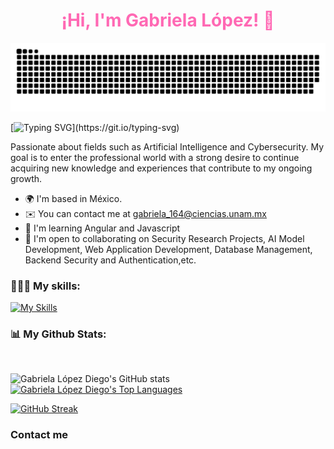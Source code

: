 <h1 align="center" style="color:#ff69b4;">¡Hi, I'm Gabriela López! 👋</h1>


<!--- snake -->
<div align="center">
  <img  src="https://github.com/1999AZZAR/1999AZZAR/blob/readme/resources/img/grid-snake.svg"
       alt="snake" /></a>
</div>

 [![Typing SVG](https://readme-typing-svg.demolab.com?font=Fira+Code&size=22&duration=3000&pause=200&color=F6C140&random=false&width=435&lines=Computer+Science+Student;At+Faculty+of+Science%2C+UNAM.)](https://git.io/typing-svg)

Passionate about fields such as Artificial Intelligence and Cybersecurity. My goal is to enter the professional world with a strong desire to continue acquiring new knowledge and experiences that contribute to my ongoing growth.

* 🌍  I'm based in México.
* ✉️  You can contact me at [gabriela\_164@ciencias.unam.mx](mailto:gabriela_164@ciencias.unam.mx)
* 🧠  I'm learning Angular and Javascript
* 🤝  I'm open to collaborating on Security Research Projects, AI Model Development, Web Application Development, Database Management, Backend Security and Authentication,etc.

### 👨🏻‍💻 My skills:
[![My Skills](https://skillicons.dev/icons?i=c,debian,js,html,css,django,docker,flask,haskell,java,kali,latex,linux,maven,mysql,postgres,powershell,py,react,ubuntu,visualstudio,vscode,windows,arch,bootstrap,cpp,git,r)](https://skillicons.dev)

### 📊 My Github Stats:
<br/>

![Gabriela López Diego's GitHub stats](https://github-readme-stats.vercel.app/api?username=Gabriela164&show_icons=true&theme=radical) <a href="https://github.com/SubhamRaoniar28/github-readme-stats"><img alt="Gabriela López Diego's Top Languages" src="https://github-readme-stats.vercel.app/api/top-langs/?username=Gabriela164&langs_count=8&count_private=true&layout=compact&theme=react&hide_border=true&bg_color=0D1117" /></a>

[![GitHub Streak](https://github-readme-streak-stats.herokuapp.com?user=Gabriela164&theme=radical&hide_border=true&date_format=M%20j%5B%2C%20Y%5D)](https://git.io/streak-stats)
<br>

### Contact me 

